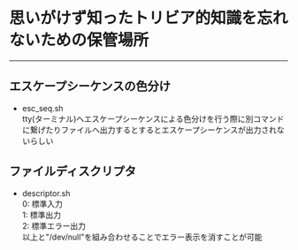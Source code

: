 # 思いがけず知ったトリビア的知識を忘れないための保管場所
***
## エスケープシーケンスの色分け
* esc_seq.sh  
tty(ターミナル)へエスケープシーケンスによる色分けを行う際に別コマンドに繋げたりファイルへ出力するとするとエスケープシーケンスが出力されないらしい
## ファイルディスクリプタ
* descriptor.sh  
0: 標準入力  
1: 標準出力  
2: 標準エラー出力  
以上と"/dev/null"を組み合わせることでエラー表示を消すことが可能  
